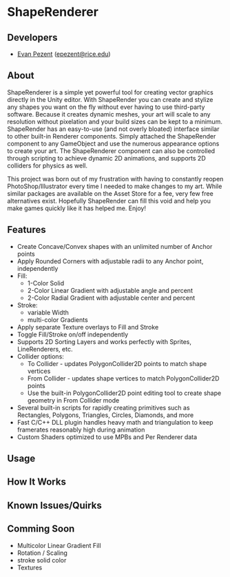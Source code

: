 # ShapeRenderer

## Developers

- [Evan Pezent](http://evanpezent.com) (epezent@rice.edu)

## About

ShapeRenderer is a simple yet powerful tool for creating vector graphics directly in the Unity editor. With ShapeRender you can create and stylize any shapes you want on the fly without ever having to use third-party software. Because it creates dynamic meshes, your art will scale to any resolution without pixelation and your build sizes can be kept to a minimum. ShapeRender has an easy-to-use (and not overly bloated) interface similar to other built-in Renderer components. Simply attached the ShapeRender component to any GameObject and use the numerous appearance options to create your art. The ShapeRenderer component can also be controlled through scripting to achieve dynamic 2D animations, and supports 2D colliders for physics as well.

This project was born out of my frustration with having to constantly reopen PhotoShop/Illustrator every time I needed to make changes to my art. While similar packages are available on the Asset Store for a fee, very few free alternatives exist. Hopefully ShapeRender can fill this void and help you make games quickly like it has helped me. Enjoy!

## Features

- Create Concave/Convex shapes with an unlimited number of Anchor points
- Apply Rounded Corners with adjustable radii to any Anchor point, independently
- Fill:
    - 1-Color Solid
    - 2-Color Linear Gradient with adjustable angle and percent
    - 2-Color Radial Gradient with adjustable center and percent
- Stroke:
    - variable Width
    - multi-color Gradients
- Apply separate Texture overlays to Fill and Stroke
- Toggle Fill/Stroke on/off independently
- Supports 2D Sorting Layers and works perfectly with Sprites, LineRenderers, etc.
- Collider options:
    - To Collider - updates PolygonCollider2D points to match shape vertices
    - From Collider - updates shape vertices to match PolygonCollider2D points
    - Use the built-in PolygonCollider2D point editing tool to create shape geometry in From Collider mode
- Several built-in scripts for rapidly creating primitives such as Rectangles, Polygons, Triangles, Circles, Diamonds, and more
- Fast C/C++ DLL plugin handles heavy math and triangulation to keep framerates reasonably high during animation
- Custom Shaders optimized to use MPBs and Per Renderer data

## Usage

## How It Works

## Known Issues/Quirks

## Comming Soon

- Multicolor Linear Gradient Fill
- Rotation / Scaling
- stroke solid color
- Textures

